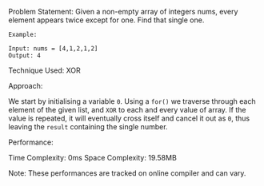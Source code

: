 Problem Statement: Given a non-empty array of integers nums, every element appears twice except for one. Find that single one.

```
Example:

Input: nums = [4,1,2,1,2]
Output: 4

```

Technique Used: XOR

Approach:

We start by initialising a variable `0`. Using a `for()` we traverse through each element of the given list, and `XOR` to each and every value of array. If the value is repeated, it will eventually cross itself and cancel it out as `0`, thus leaving the `result` containing the single number.

Performance:

Time Complexity: 0ms
Space Complexity: 19.58MB

Note: These performances are tracked on online compiler and can vary.
